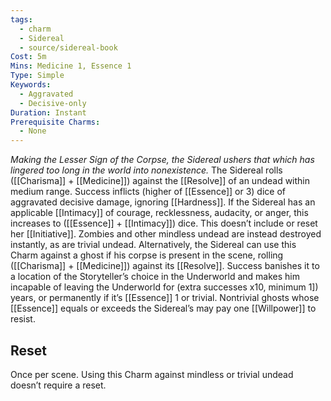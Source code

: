 ```yaml
---
tags:
  - charm
  - Sidereal
  - source/sidereal-book
Cost: 5m
Mins: Medicine 1, Essence 1
Type: Simple
Keywords:
  - Aggravated
  - Decisive-only
Duration: Instant
Prerequisite Charms:
  - None
---
```

*Making the Lesser Sign of the Corpse, the Sidereal ushers that which has lingered too long in the world into nonexistence.*
The Sidereal rolls ([[Charisma]] + [[Medicine]]) against the [[Resolve]] of an undead within medium range. Success inflicts (higher of [[Essence]] or 3) dice of aggravated decisive damage, ignoring [[Hardness]]. If the Sidereal has an applicable [[Intimacy]] of courage, recklessness, audacity, or anger, this increases to ([[Essence]] + [[Intimacy]]) dice. This doesn’t include or reset her [[Initiative]]. Zombies and other mindless undead are instead destroyed instantly, as are trivial undead. Alternatively, the Sidereal can use this Charm against a ghost if his corpse is present in the scene, rolling ([[Charisma]] + [[Medicine]]) against its [[Resolve]]. Success banishes it to a location of the Storyteller’s choice in the Underworld and makes him incapable of leaving the Underworld for (extra successes x10, minimum 1]) years, or permanently if it’s [[Essence]] 1 or trivial. Nontrivial ghosts whose [[Essence]] equals or exceeds the Sidereal’s may pay one [[Willpower]] to resist. 
## Reset
Once per scene. Using this Charm against mindless or trivial undead doesn’t require a reset.